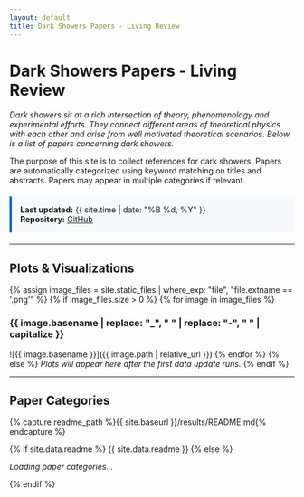 ```yaml
---
layout: default
title: Dark Showers Papers - Living Review
---
```


<style>
details {
  margin: 20px 0;
  border: 1px solid #ddd;
  border-radius: 4px;
  padding: 10px;
}

summary {
  cursor: pointer;
  font-weight: bold;
  font-size: 1.2em;
  padding: 10px;
  background-color: #f5f5f5;
  border-radius: 4px;
  user-select: none;
}

summary:hover {
  background-color: #e0e0e0;
}

details[open] summary {
  margin-bottom: 15px;
  border-bottom: 2px solid #ddd;
}

.paper-list {
  margin-left: 20px;
}

img {
  max-width: 100%;
  height: auto;
  display: block;
  margin: 20px auto;
  border: 1px solid #ddd;
  border-radius: 4px;
  padding: 5px;
}

.stats-box {
  background-color: #f8f9fa;
  border-left: 4px solid #0366d6;
  padding: 15px;
  margin: 20px 0;
}
</style>

# Dark Showers Papers - Living Review

*Dark showers sit at a rich intersection of theory, phenomenology and experimental efforts. They connect different areas of theoretical physics with each other and arise from well motivated theoretical scenarios. Below is a list of papers concerning dark showers.*

The purpose of this site is to collect references for dark showers. Papers are automatically categorized using keyword matching on titles and abstracts. Papers may appear in multiple categories if relevant.

<div class="stats-box">
<strong>Last updated:</strong> {{ site.time | date: "%B %d, %Y" }}<br>
<strong>Repository:</strong> <a href="https://github.com/ds-wg/DS_living_review">GitHub</a>
</div>

---

## Plots & Visualizations

{% assign image_files = site.static_files | where_exp: "file", "file.extname == '.png'" %}
{% if image_files.size > 0 %}
{% for image in image_files %}
### {{ image.basename | replace: "_", " " | replace: "-", " " | capitalize }}
![{{ image.basename }}]({{ image.path | relative_url }})
{% endfor %}
{% else %}
*Plots will appear here after the first data update runs.*
{% endif %}

---

## Paper Categories

{% capture readme_path %}{{ site.baseurl }}/results/README.md{% endcapture %}

<!-- Include README content directly -->
{% if site.data.readme %}
{{ site.data.readme }}
{% else %}

<!-- Fallback: Load from file using JavaScript -->
<div id="paper-content">
<p><em>Loading paper categories...</em></p>
</div>

<script src="https://cdn.jsdelivr.net/npm/marked/marked.min.js"></script>
<script>
fetch('{{ site.baseurl }}/results/README.md')
  .then(response => {
    if (!response.ok) throw new Error('README not found');
    return response.text();
  })
  .then(text => {
    // Parse markdown
    const html = marked.parse(text);
    
    // Convert H2 headers to collapsible details/summary
    const modifiedHtml = html.replace(
      /<h2>(.*?)<\/h2>/g, 
      '</details><details open><summary>$1</summary>'
    );
    
    document.getElementById('paper-content').innerHTML = 
      modifiedHtml + '</details>';
    
    // Remove the first closing tag
    const content = document.getElementById('paper-content');
    if (content.firstChild && content.firstChild.tagName === 'DETAILS') {
      content.firstChild.remove();
    }
  })
  .catch(error => {
    console.error('Error loading papers:', error);
    document.getElementById('paper-content').innerHTML = 
      '<p><strong>No paper data available yet.</strong> Run the update workflow to generate paper listings.</p>' +
      '<p>Go to: <a href="https://github.com/ds-wg/DS_living_review/actions">Actions</a> → ' +
      'Update Dark Showers Papers → Run workflow</p>';
  });
</script>
{% endif %}